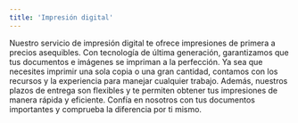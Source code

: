 ```yaml
---
title: 'Impresión digital'
---
```


Nuestro servicio de impresión digital te ofrece impresiones de primera a precios asequibles. Con tecnología de última generación, garantizamos que tus documentos e imágenes se impriman a la perfección. Ya sea que necesites imprimir una sola copia o una gran cantidad, contamos con los recursos y la experiencia para manejar cualquier trabajo. Además, nuestros plazos de entrega son flexibles y te permiten obtener tus impresiones de manera rápida y eficiente. Confía en nosotros con tus documentos importantes y comprueba la diferencia por ti mismo.